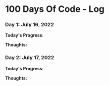 # 100 Days Of Code - Log

### Day 1: July 16, 2022
**Today's Progress**: 

**Thoughts:** 

### Day 2: July 17, 2022
**Today's Progress**:

**Thoughts:** 
